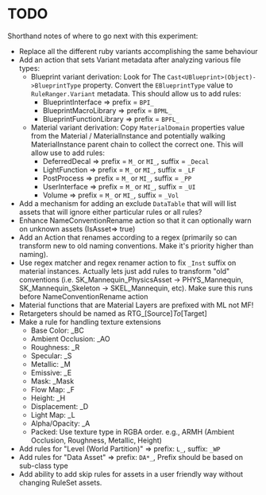 # TODO

Shorthand notes of where to go next with this experiment:

* Replace all the different ruby variants accomplishing the same behaviour
* Add an action that sets Variant metadata after analyzing various file types:
    * Blueprint variant derivation: Look for The `Cast<UBlueprint>(Object)->BlueprintType` property. Convert 
      the `EBlueprintType` value to `RuleRanger.Variant` metadata. This should allow us to add rules:
      * BlueprintInterface => prefix = `BPI_`
      * BlueprintMacroLibrary => prefix = `BPML_`
      * BlueprintFunctionLibrary => prefix = `BPFL_`
    * Material variant derivation: Copy `MaterialDomain` properties value from the Material / MaterialInstance
      and potentially walking MaterialInstance parent chain to collect the correct one. This will allow use to add
      rules:
      * DeferredDecal => prefix = `M_` or `MI_`, suffix = `_Decal`
      * LightFunction => prefix = `M_` or `MI_`, suffix = `_LF`
      * PostProcess => prefix = `M_` or `MI_`, suffix = `_PP`
      * UserInterface => prefix = `M_` or `MI_`, suffix = `_UI`
      * Volume => prefix = `M_` or `MI_`, suffix = `_Vol`
* Add a mechanism for adding an exclude `DataTable` that will will list assets that will ignore either particular rules or all rules?
* Enhance NameConventionRename action so that it can optionally warn on unknown assets (IsAsset=> true)
* Add an Action that renames according to a regex (primarily so can transform new to old naming conventions. Make
  it's priority higher than naming).
* Use regex matcher and regex renamer action to fix `_Inst` suffix on material instances. Actually lets just add rules
  to transform "old" conventions (i.e. SK_Mannequin_PhysicsAsset -> PHYS_Mannequin, SK_Mannequin_Skeleton -> 
  SKEL_Mannequin, etc). Make sure this runs before NameConventionRename action
* Material functions that are Material Layers are prefixed with ML not MF!
* Retargeters should be named as RTG_\[Source\]_To_\[Target\]
* Make a rule for handling texture extensions
  * Base Color: _BC
  * Ambient Occlusion: _AO
  * Roughness: _R
  * Specular: _S
  * Metallic: _M
  * Emissive: _E
  * Mask: _Mask
  * Flow Map: _F
  * Height: _H
  * Displacement: _D
  * Light Map: _L
  * Alpha/Opacity: _A
  * Packed: Use texture type in RGBA order. e.g., ARMH (Ambient Occlusion, Roughness, Metallic, Height)
* Add rules for "Level (World Partition)" => prefix: `L_`, suffix: `_WP`
* Add rules for "Data Asset" => prefix: `DA*_`, Prefix should be based on sub-class type
* Add ability to add skip rules for assets in a user friendly way without changing RuleSet assets.
